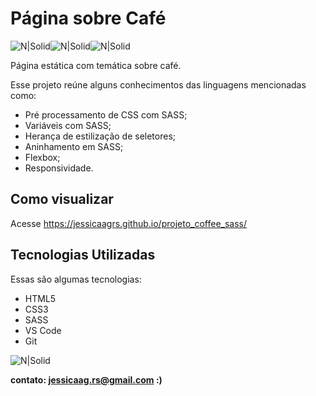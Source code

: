 # Página sobre Café

![N|Solid](https://img.icons8.com/color/48/null/sass.png)![N|Solid](https://img.icons8.com/color/48/000000/html-5--v1.png)![N|Solid](https://img.icons8.com/external-flaticons-lineal-color-flat-icons/48/000000/external-css-mobile-app-development-flaticons-lineal-color-flat-icons.png)


Página estática com temática sobre café.

Esse projeto reúne alguns conhecimentos das linguagens mencionadas como:

- Pré processamento de CSS com SASS;
- Variáveis com SASS;
- Herança de estilização de seletores;
- Aninhamento em SASS;
- Flexbox;
- Responsividade.


## Como visualizar

Acesse https://jessicaagrs.github.io/projeto_coffee_sass/

## Tecnologias Utilizadas

Essas são algumas tecnologias:

- HTML5
- CSS3
- SASS
- VS Code
- Git

![N|Solid](https://uploaddeimagens.com.br/images/004/362/113/original/Screenshot_1.png?1677005496)



**contato: jessicaag.rs@gmail.com :)**
